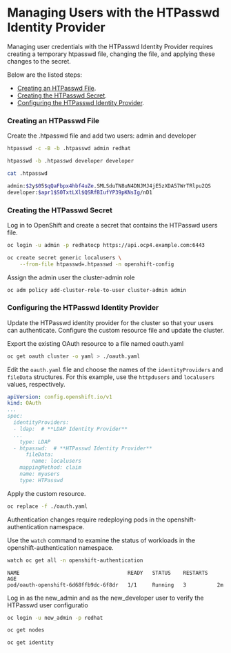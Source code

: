 
# Managing Users with the HTPasswd Identity Provider

Managing user credentials with the HTPasswd Identity Provider requires creating a temporary htpasswd file, changing the file, and applying these changes to the secret.

Below are the listed steps:

- [Creating an HTPasswd File](https://github.com/mnakib/Podman-Labs/blob/main/managing-users-with-the-htpasswd-identity-provider.md#creating-an-htpasswd-file).
- [Creating the HTPasswd Secret](https://github.com/mnakib/Podman-Labs/blob/main/managing-users-with-the-htpasswd-identity-provider.md#creating-the-htpasswd-secret).
- [Configuring the HTPasswd Identity Provider](https://github.com/mnakib/Podman-Labs/blob/main/managing-users-with-the-htpasswd-identity-provider.md#configuring-the-htpasswd-identity-provider).

### Creating an HTPasswd File

Create the .htpasswd file and add two users: admin and developer

```sh
htpasswd -c -B -b .htpasswd admin redhat
```

```sh
htpasswd -b .htpasswd developer developer
```

```sh
cat .htpasswd
```
```sh
admin:$2y$05$qQaFbpx4hbf4uZe.SMLSduTN8uN4DNJMJ4jE5zXDA57WrTRlpu2QS
developer:$apr1$S0TxtLXl$QSRfBIufYP39pKNsIg/nD1
```

### Creating the HTPasswd Secret

Log in to OpenShift and create a secret that contains the HTPasswd users file.

```sh
oc login -u admin -p redhatocp https://api.ocp4.example.com:6443
```

```sh
oc create secret generic localusers \
    --from-file htpasswd=.htpasswd -n openshift-config
```

Assign the admin user the cluster-admin role

```sh
oc adm policy add-cluster-role-to-user cluster-admin admin
```

###  Configuring the HTPasswd Identity Provider

Update the HTPasswd identity provider for the cluster so that your users can authenticate. Configure the custom resource file and update the cluster.

Export the existing OAuth resource to a file named oauth.yaml

```sh
oc get oauth cluster -o yaml > ./oauth.yaml
```

Edit the `oauth.yaml` file and choose the names of the `identityProviders` and `fileData` structures. For this example, use the `httpdusers` and `localusers` values, respectively.

```yaml
apiVersion: config.openshift.io/v1
kind: OAuth
...
spec:
  identityProviders:
  - ldap:  # **LDAP Identity Provider**
  ...
    type: LDAP
  - htpasswd:  # **HTPasswd Identity Provider**
      fileData:
        name: localusers
    mappingMethod: claim
    name: myusers
    type: HTPasswd
```

Apply the custom resource.

```bash
oc replace -f ./oauth.yaml
```

Authentication changes require redeploying pods in the openshift-authentication namespace.

Use the `watch` command to examine the status of workloads in the openshift-authentication namespace.

```sh
watch oc get all -n openshift-authentication
```
```
NAME                                   READY   STATUS    RESTARTS   AGE
pod/oauth-openshift-6d68ffb9dc-6f8dr   1/1     Running   3          2m
```

Log in as the new_admin and as the new_developer user to verify the HTPasswd user configuratio

```sh
oc login -u new_admin -p redhat
```

```sh
oc get nodes
```

```sh
oc get identity
```
